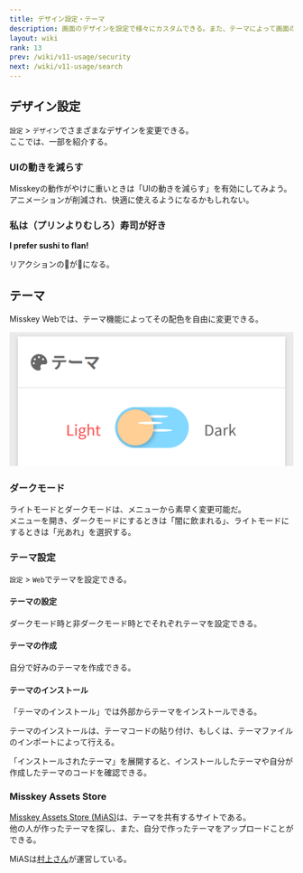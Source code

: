 ```yaml
---
title: デザイン設定・テーマ
description: 画面のデザインを設定で様々にカスタムできる。また、テーマによって画面の配色を変えられる。テーマは共有できる。
layout: wiki
rank: 13
prev: /wiki/v11-usage/security
next: /wiki/v11-usage/search
---
```

## デザイン設定
`設定` > `デザイン`でさまざまなデザインを変更できる。  
ここでは、一部を紹介する。

### UIの動きを減らす
Misskeyの動作がやけに重いときは「UIの動きを減らす」を有効にしてみよう。  
アニメーションが削減され、快適に使えるようになるかもしれない。

### 私は（プリンよりむしろ）寿司が好き
**I prefer sushi to flan!**

リアクションの🍮が🍣になる。

## テーマ
Misskey Webでは、テーマ機能によってその配色を自由に変更できる。

![テーマ切り替え可](/files/images/imports/2019/03/theme-light-dark.png)

### ダークモード
ライトモードとダークモードは、メニューから素早く変更可能だ。  
メニューを開き、ダークモードにするときは「闇に飲まれる」、ライトモードにするときは「光あれ」を選択する。

### テーマ設定
`設定` > `Web`でテーマを設定できる。

#### テーマの設定
ダークモード時と非ダークモード時とでそれぞれテーマを設定できる。

#### テーマの作成
自分で好みのテーマを作成できる。

#### テーマのインストール
「テーマのインストール」では外部からテーマをインストールできる。

テーマのインストールは、テーマコードの貼り付け、もしくは、テーマファイルのインポートによって行える。

「インストールされたテーマ」を展開すると、インストールしたテーマや自分が作成したテーマのコードを確認できる。

### Misskey Assets Store
[Misskey Assets Store (MiAS)](https://assets.msky.cafe/)は、テーマを共有するサイトである。  
他の人が作ったテーマを探し、また、自分で作ったテーマをアップロードことができる。

MiASは[村上さん](../culture/users/AureoleArk)が運営している。
